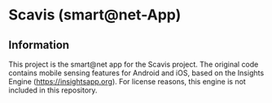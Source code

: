 # Scavis (smart@net-App)

## Information

This project is the smart@net app for the Scavis project.
The original code contains mobile sensing features for Android and iOS, based on the Insights Engine (https://insightsapp.org).
For license reasons, this engine is not included in this repository.
